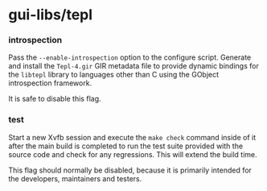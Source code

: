 # gui-libs/tepl

### introspection
Pass the `--enable-introspection` option to the configure script. Generate and install the `Tepl-4.gir` GIR metadata file to provide dynamic bindings for the `libtepl` library to languages other than C using the GObject introspection framework.

It is safe to disable this flag.

### test
Start a new Xvfb session and execute the `make check` command inside of it after the main build is completed to run the test suite provided with the source code and check for any regressions. This will extend the build time.

This flag should normally be disabled, because it is primarily intended for the developers, maintainers and testers.
